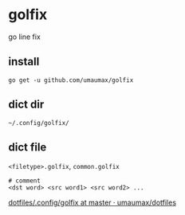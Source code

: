 # golfix

go line fix

## install
```
go get -u github.com/umaumax/golfix
```

## dict dir
```
~/.config/golfix/
```

## dict file
`<filetype>.golfix`, `common.golfix`

```
# comment
<dst word> <src word1> <src word2> ...
```

[dotfiles/\.config/golfix at master · umaumax/dotfiles]( https://github.com/umaumax/dotfiles/tree/master/.config/golfix )
